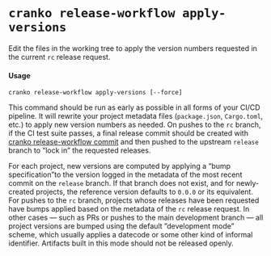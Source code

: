 # `cranko release-workflow apply-versions`

Edit the files in the working tree to apply the version numbers requested in the
current `rc` release request.

#### Usage

```
cranko release-workflow apply-versions [--force]
```

This command should be run as early as possible in all forms of your CI/CD
pipeline. It will rewrite your project metadata files (`package.json`,
`Cargo.toml`, etc.) to apply new version numbers as needed. On pushes to the
`rc` branch, if the CI test suite passes, a final release commit should be
created with [cranko release-workflow commit](./release-workflow-commit.md) and
then pushed to the upstream `release` branch to “lock in” the requested
releases.

For each project, new versions are computed by applying a “bump specification”to
the version logged in the metadata of the most recent commit on the `release`
branch. If that branch does not exist, and for newly-created projects, the
reference version defaults to `0.0.0` or its equivalent. For pushes to the `rc`
branch, projects whose releases have been requested have bumps applied based on
the metadata of the `rc` release request. In other cases — such as PRs or pushes
to the main development branch — all project versions are bumped using the
default ”development mode” scheme, which usually applies a datecode or some
other kind of informal identifier. Artifacts built in this mode should not be
released openly.
